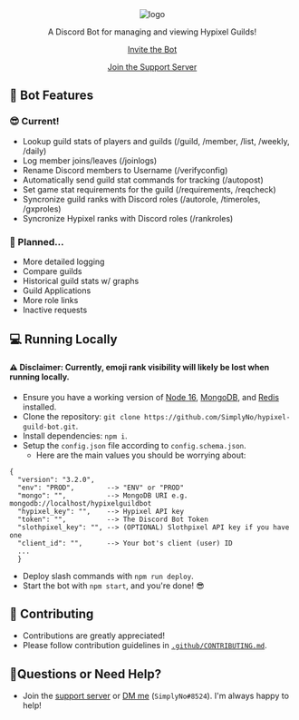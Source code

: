 <div align="center">

<img src="https://i.imgur.com/rSHFZuM.png" alt="logo" />

A Discord Bot for managing and viewing Hypixel Guilds!

[Invite the Bot](https://discord.com/oauth2/authorize?client_id=684986294459564042&permissions=469888080&scope=bot)

[Join the Support Server](https://discord.gg/BgWcvKf)
</div>

## 🤖 Bot Features
### 😎 Current!
- Lookup guild stats of players and guilds (/guild, /member, /list, /weekly, /daily)
- Log member joins/leaves (/joinlogs)
- Rename Discord members to Username (/verifyconfig)
- Automatically send guild stat commands for tracking (/autopost)
- Set game stat requirements for the guild (/requirements, /reqcheck)
- Syncronize guild ranks with Discord roles (/autorole, /timeroles, /gxproles)
- Syncronize Hypixel ranks with Discord roles (/rankroles)

### 📝 Planned...
- More detailed logging
- Compare guilds
- Historical guild stats w/ graphs
- Guild Applications
- More role links
- Inactive requests

## 💻 Running Locally
#### ⚠ Disclaimer: Currently, emoji rank visibility will likely be lost when running locally.
- Ensure you have a working version of [Node 16](https://nodejs.org/en/blog/release/v16.16.0), [MongoDB](https://www.mongodb.com/docs/manual/installation/), and [Redis](https://redis.io) installed.
- Clone the repository: `git clone https://github.com/SimplyNo/hypixel-guild-bot.git`.
- Install dependencies: `npm i`.
- Setup the `config.json` file according to `config.schema.json`. 
    - Here are the main values you should be worrying about:
```
{
  "version": "3.2.0",
  "env": "PROD",        --> "ENV" or "PROD"
  "mongo": "",          --> MongoDB URI e.g. mongodb://localhost/hypixelguildbot
  "hypixel_key": "",    --> Hypixel API key
  "token": "",          --> The Discord Bot Token
  "slothpixel_key": "", --> (OPTIONAL) Slothpixel API key if you have one
  "client_id": "",      --> Your bot's client (user) ID
  ...
  }
```
- Deploy slash commands with `npm run deploy`.
- Start the bot with `npm start`, and you're done! 😎

## 🙏 Contributing
- Contributions are greatly appreciated!
- Please follow contribution guidelines in [`.github/CONTRIBUTING.md`](.github/CONTRIBUTING.md).

## 🙋‍️Questions or Need Help?
- Join the [support server](https://discord.gg/BgWcvKf) or [DM me](https://discord.com/users/280466694663831553) (`SimplyNo#8524`). I'm always happy to help!
